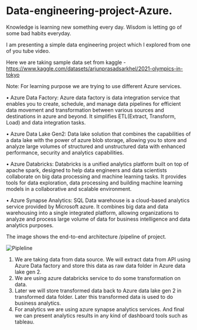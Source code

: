 # Data-engineering-project-Azure.

Knowledge is learning new something every day. Wisdom is letting go of some bad habits everyday.

I am presenting a simple data engineering project which I explored from one of you tube video.

Here we are taking sample data set from kaggle - https://www.kaggle.com/datasets/arjunprasadsarkhel/2021-olympics-in-tokyo


Note: For learning purpose we are trying to use different Azure services.


•	Azure Data Factory: Azure data factory is data integration service that enables you to create, schedule, and manage data pipelines for efficient data movement and transformation between various sources and destinations in azure and beyond. It simplifies ETL(Extract, Transform, Load) and data integration tasks.

•	Azure Data Lake Gen2: Data lake solution that combines the capabilities of a data lake with the power of azure blob storage, allowing you to store and analyze large volumes of structured and unstructured data with enhanced performance, security and analytics capabilities.

•	Azure Databricks: Databricks is a unified analytics platform built on top of apache spark, designed to help data engineers and data scientists collaborate on big data processing and machine learning tasks. It provides tools for data exploration, data processing and building machine learning models in a collaborative and scalable environment.

•	Azure Synapse Analytics: SQL Data warehouse is a cloud-based analytics service provided by Microsoft azure. It combines big data and data warehousing into a single integrated platform, allowing organizations to analyze and process large volume of data for business intelligence and data analytics purposes.



The image shows the end-to-end architecture /pipeline of project.

![Pipleline](https://github.com/gourigavimath/Data-engineering-project-Azure/assets/57680005/27198144-9f3c-4047-bca5-f2045b67d51d)
 

1.	We are taking data from data source. We will extract data from API using Azure Data factory and store this data as raw data folder in Azure data lake gen 2.
2.	We are using azure databricks service to do some transformation on data.
3.	Later we will store transformed data back to Azure data lake gen 2 in transformed data folder. Later this transformed data is used to do business analytics.
4.	For analytics we are using azure synapse analytics services. And final we can present analytics results in any kind of dashboard tools such as tableau.





